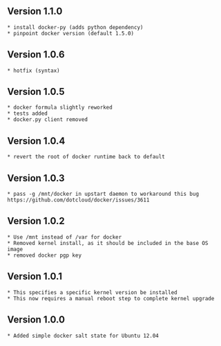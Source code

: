 ## Version 1.1.0
    * install docker-py (adds python dependency)
    * pinpoint docker version (default 1.5.0)

## Version 1.0.6
    * hotfix (syntax)

## Version 1.0.5
    * docker formula slightly reworked
    * tests added
    * docker.py client removed
   
## Version 1.0.4
    * revert the root of docker runtime back to default

## Version 1.0.3
    * pass -g /mnt/docker in upstart daemon to workaround this bug https://github.com/dotcloud/docker/issues/3611

## Version 1.0.2
    
    * Use /mnt instead of /var for docker
    * Removed kernel install, as it should be included in the base OS image
    * removed docker pgp key

## Version 1.0.1
    * This specifies a specific kernel version be installed
    * This now requires a manual reboot step to complete kernel upgrade

## Version 1.0.0
    * Added simple docker salt state for Ubuntu 12.04
